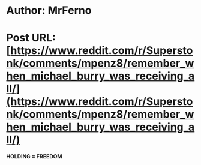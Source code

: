 # Author: MrFerno
# Post URL: [https://www.reddit.com/r/Superstonk/comments/mpenz8/remember_when_michael_burry_was_receiving_all/](https://www.reddit.com/r/Superstonk/comments/mpenz8/remember_when_michael_burry_was_receiving_all/)


**HOLDING = FREEDOM**